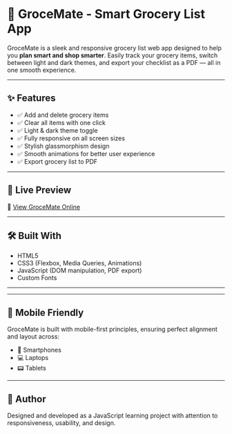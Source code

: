 # 🛒 GroceMate - Smart Grocery List App

GroceMate is a sleek and responsive grocery list web app designed to help you **plan smart and shop smarter**. Easily track your grocery items, switch between light and dark themes, and export your checklist as a PDF — all in one smooth experience.

---

## ✨ Features

- ✅ Add and delete grocery items
- ✅ Clear all items with one click
- ✅ Light & dark theme toggle
- ✅ Fully responsive on all screen sizes
- ✅ Stylish glassmorphism design
- ✅ Smooth animations for better user experience
- ✅ Export grocery list to PDF

---

## 🚀 Live Preview

🔗 [View GroceMate Online](https://grocemate.vercel.app/)

---

## 🛠️ Built With

- HTML5
- CSS3 (Flexbox, Media Queries, Animations)
- JavaScript (DOM manipulation, PDF export)
- Custom Fonts

---


---

## 📱 Mobile Friendly

GroceMate is built with mobile-first principles, ensuring perfect alignment and layout across:

- 📱 Smartphones  
- 💻 Laptops  
- 📟 Tablets

---

## 📝 Author

Designed and developed as a JavaScript learning project with attention to responsiveness, usability, and design.

